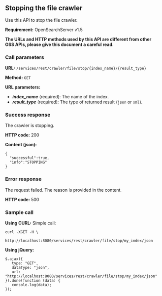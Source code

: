 ## Stopping the file crawler

Use this API to stop the file crawler.

**Requirement:** OpenSearchServer v1.5

**The URLs and HTTP methods used by this API are different from other OSS APIs, please give this document a careful read.**

### Call parameters

**URL:** `/services/rest/crawler/file/stop/{index_name}/{result_type}`

**Method:** ```GET```

**URL parameters:**

- _**index_name**_ (required): The name of the index.
- _**result_type**_ (required): The type of returned result (`json` or `xml`).

### Success response
The crawler is stopping.

**HTTP code:**
200

**Content (json):**

    {
      "successful":true,
      "info":"STOPPING"
    }

### Error response

The request failed. The reason is provided in the content.

**HTTP code:**
500

### Sample call

**Using CURL:**
Simple call:

    curl -XGET -H \
         http://localhost:8080/services/rest/crawler/file/stop/my_index/json
    

**Using jQuery:**

    $.ajax({ 
       type: "GET",
       dataType: "json",
       url: "http://localhost:8080/services/rest/crawler/file/stop/my_index/json"
    }).done(function (data) {
       console.log(data);
    });
    
